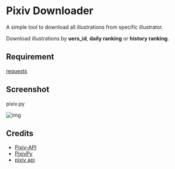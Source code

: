 # Pixiv Downloader

A simple tool to download all illustrations from specific illustrator.

Download illustrations by **uers\_id**, **daily ranking** or **history ranking**.

## Requirement

[requests][1]


## Screenshot

pixiv.py

![img][image-1]


## Credits
- [Pixiv-API][2]
- [PixivPy][3]
- [pixiv api][4]

[1]:	http://docs.python-requests.org/
[2]:	https://github.com/twopon/Pixiv-API
[3]:	https://github.com/upbit/pixivpy
[4]:	https://danbooru.donmai.us/wiki_pages/58938

[image-1]:	https://raw.github.com/bebound/Pixiv/master/ScreenShot/2.png